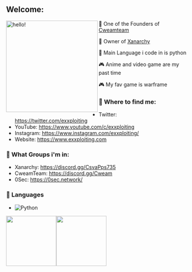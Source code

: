 ## Welcome:
<p>
  <img width="250" alt="hello!" align="left" src="https://media1.tenor.com/images/a0689c46e24fc5a5d34999af592b23f3/tenor.gif">
</p>



🍨 One of the Founders of [Cweamteam](https://discord.gg/cweam) 

🥀 Owner of [Xanarchy](https://discord.gg/CsvaPps735) 

🔧 Main Language i code in is python 

🎮 Anime and video game are my past time

🎮 My fav game is warframe




### 💬 Where to find me:
- Twitter: https://twitter.com/exxploiting
- YouTube: https://www.youtube.com/c/exxploiting
- Instagram: https://www.instagram.com/exxploiting/
- Website: https://www.exxploiting.com


### 💬 What Groups i'm in:
- Xanarchy: https://discord.gg/CsvaPps735
- CweamTeam: https://discord.gg/Cweam
- 0Sec: https://0sec.network/

### 💬 Languages
- ![Python](https://img.shields.io/badge/-Python-000?&logo=python)

<a href="https://www.exxploiting.com"><img height="137px" src="https://github-readme-stats.vercel.app/api?username=exxploiting&hide_title=true&hide_border=true&show_icons=true&include_all_commits=true&count_private=true&line_height=21" /><!-- wi*quL3fcV --><img height="137px" src="https://github-readme-stats.vercel.app/api/top-langs/?username=exxploiting&hide=html&hide_title=true&hide_border=true&layout=compact&langs_count=7&exclude_repo=comp426,Redventures-Movie-Quotes" /></a>

